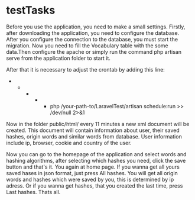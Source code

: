 # testTasks

Before you use the application, you need to make a small settings.
Firstly, after downloading the application, you need to configure the database. After you configure the connection to the database, you must start the migration. Now you need to fill the Vocabulary table with the some data.Then configure the apache or simply run the command  php artisan serve from the application folder to start it. 

After that it is necessary to adjust the crontab by adding this line:

* * * * * php /your-path-to/LaravelTest/artisan schedule:run >> /dev/null 2>&1

Now in the folder public/html/ every 11 minutes a new xml document will be created.
This document will contain information about user, their saved hashes, origin words and similar words from database.
User information include ip, browser, cookie and country of the user.

Now you can go to the homepage of the application and select words and hashing algorithms, аfter selecting which hashes you need, click the save button and that's it.
You again at home page. 
If you wanna get all yours saved hases in json format, just press All hashes. You will get all origin words and hashes which were saved by you, this is determined by ip adress. Or if you wanna get hashes, that you created the last time, press Last hashes.
Thats all.


